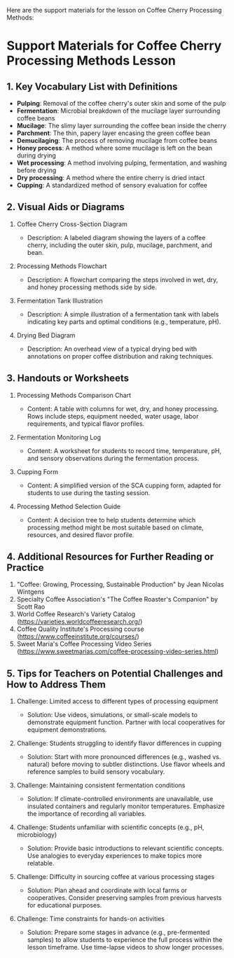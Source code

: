 Here are the support materials for the lesson on Coffee Cherry Processing Methods:

# Support Materials for Coffee Cherry Processing Methods Lesson

## 1. Key Vocabulary List with Definitions

- **Pulping**: Removal of the coffee cherry's outer skin and some of the pulp
- **Fermentation**: Microbial breakdown of the mucilage layer surrounding coffee beans
- **Mucilage**: The slimy layer surrounding the coffee bean inside the cherry
- **Parchment**: The thin, papery layer encasing the green coffee bean
- **Demucilaging**: The process of removing mucilage from coffee beans
- **Honey process**: A method where some mucilage is left on the bean during drying
- **Wet processing**: A method involving pulping, fermentation, and washing before drying
- **Dry processing**: A method where the entire cherry is dried intact
- **Cupping**: A standardized method of sensory evaluation for coffee

## 2. Visual Aids or Diagrams

1. Coffee Cherry Cross-Section Diagram
   - Description: A labeled diagram showing the layers of a coffee cherry, including the outer skin, pulp, mucilage, parchment, and bean.

2. Processing Methods Flowchart
   - Description: A flowchart comparing the steps involved in wet, dry, and honey processing methods side by side.

3. Fermentation Tank Illustration
   - Description: A simple illustration of a fermentation tank with labels indicating key parts and optimal conditions (e.g., temperature, pH).

4. Drying Bed Diagram
   - Description: An overhead view of a typical drying bed with annotations on proper coffee distribution and raking techniques.

## 3. Handouts or Worksheets

1. Processing Methods Comparison Chart
   - Content: A table with columns for wet, dry, and honey processing. Rows include steps, equipment needed, water usage, labor requirements, and typical flavor profiles.

2. Fermentation Monitoring Log
   - Content: A worksheet for students to record time, temperature, pH, and sensory observations during the fermentation process.

3. Cupping Form
   - Content: A simplified version of the SCA cupping form, adapted for students to use during the tasting session.

4. Processing Method Selection Guide
   - Content: A decision tree to help students determine which processing method might be most suitable based on climate, resources, and desired flavor profile.

## 4. Additional Resources for Further Reading or Practice

1. "Coffee: Growing, Processing, Sustainable Production" by Jean Nicolas Wintgens
2. Specialty Coffee Association's "The Coffee Roaster's Companion" by Scott Rao
3. World Coffee Research's Variety Catalog (https://varieties.worldcoffeeresearch.org/)
4. Coffee Quality Institute's Processing course (https://www.coffeeinstitute.org/courses/)
5. Sweet Maria's Coffee Processing Video Series (https://www.sweetmarias.com/coffee-processing-video-series.html)

## 5. Tips for Teachers on Potential Challenges and How to Address Them

1. Challenge: Limited access to different types of processing equipment
   - Solution: Use videos, simulations, or small-scale models to demonstrate equipment function. Partner with local cooperatives for equipment demonstrations.

2. Challenge: Students struggling to identify flavor differences in cupping
   - Solution: Start with more pronounced differences (e.g., washed vs. natural) before moving to subtler distinctions. Use flavor wheels and reference samples to build sensory vocabulary.

3. Challenge: Maintaining consistent fermentation conditions
   - Solution: If climate-controlled environments are unavailable, use insulated containers and regularly monitor temperatures. Emphasize the importance of recording all variables.

4. Challenge: Students unfamiliar with scientific concepts (e.g., pH, microbiology)
   - Solution: Provide basic introductions to relevant scientific concepts. Use analogies to everyday experiences to make topics more relatable.

5. Challenge: Difficulty in sourcing coffee at various processing stages
   - Solution: Plan ahead and coordinate with local farms or cooperatives. Consider preserving samples from previous harvests for educational purposes.

6. Challenge: Time constraints for hands-on activities
   - Solution: Prepare some stages in advance (e.g., pre-fermented samples) to allow students to experience the full process within the lesson timeframe. Use time-lapse videos to show longer processes.